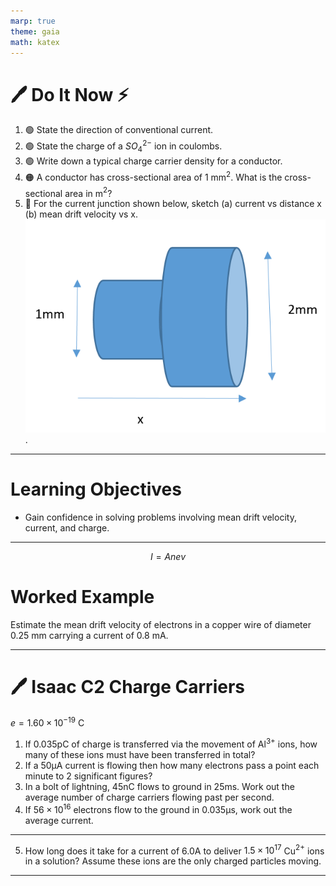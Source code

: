 ```yaml
---
marp: true
theme: gaia
math: katex
---
```


# :pen: Do It Now :zap:

1. :green_circle: State the direction of conventional current.
2. :green_circle: State the charge of a $SO_4^{2-}$ ion in coulombs.
3. :green_circle: Write down a typical charge carrier density for a conductor.
4. :orange_circle: A conductor has cross-sectional area of 1 mm$^2$. What is the cross-sectional area in m$^2$?
5. :red_circle: For the current junction shown below, sketch (a) current vs distance x (b) mean drift velocity vs x. ![w:200px](./images/current-junction.png).

---

# Learning Objectives

- Gain confidence in solving problems involving mean drift velocity, current, and charge.

---

$$I = Anev$$

# Worked Example

Estimate the mean drift velocity of electrons in a copper wire of diameter 0.25 mm carrying a current of 0.8 mA.

---

# :pen: Isaac C2 Charge Carriers

$e = 1.60 \times 10^{-19} \text{ C}$

1. If 0.035pC of charge is transferred via the movement of Al$^{3+}$ ions, how many of these ions must have been transferred in total?
2. If a 50μA current is flowing then how many electrons pass a point each minute to 2 significant figures?
3. In a bolt of lightning, 45nC flows to ground in 25ms. Work out the average number of charge carriers flowing past per second.
4. If $56 \times 10^{16}$ electrons flow to the ground in 0.035μs, work out the average current.

---

5. How long does it take for a current of 6.0A to deliver $1.5 \times 10^{17}$ Cu$^{2+}$ ions in a solution? Assume these ions are the only charged particles moving.

---
